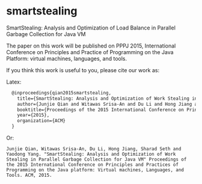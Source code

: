 # smartstealing
SmartStealing: Analysis and Optimization of Load Balance in Parallel Garbage Collection for Java VM

The paper on this work will be published on PPPJ 2015, International Conference on Principles and Practice of Programming on the Java Platform: virtual machines, languages, and tools.

If you think this work is useful to you, please cite our work as:

  Latex:
  ```latex
    @inproceedings{qian2015smartstealing,
      title={SmartStealing: Analysis and Optimization of Work Stealing in Parallel Garbage Collection for Java VM},
      author={Junjie Qian and Witawas Srisa-An and Du Li and Hong Jiang and Sharad Seth and Yaodong Yang},
      booktitle={Proceedings of the 2015 International Conference on Principles and Practices of Programming on the Java platform: Virtual machines, Languages, and Tools},
      year={2015},
      organization={ACM}
    }
  ```

  Or:
  
    Junjie Qian, Witawas Srisa-An, Du Li, Hong Jiang, Sharad Seth and Yaodong Yang. "SmartStealing: Analysis and Optimization of Work Stealing in Parallel Garbage Collection for Java VM" Proceedings of the 2015 International Conference on Principles and Practices of Programming on the Java platform: Virtual machines, Languages, and Tools. ACM, 2015.
